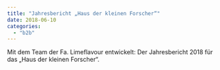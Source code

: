 ```yaml
---
title: "Jahresbericht „Haus der kleinen Forscher“"
date: 2018-06-10
categories: 
  - "b2b"
---
```


Mit dem Team der Fa. Limeflavour entwickelt: Der Jahresbericht 2018 für das „Haus der kleinen Forscher“.
